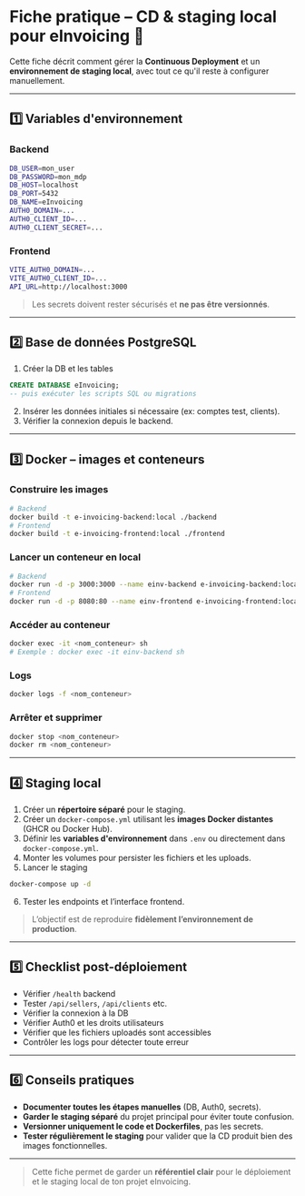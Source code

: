 # Fiche pratique – CD & staging local pour eInvoicing 🐳

Cette fiche décrit comment gérer la **Continuous Deployment** et un **environnement de staging local**, avec tout ce qu'il reste à configurer manuellement.

---

## 1️⃣ Variables d'environnement

### Backend

```bash
DB_USER=mon_user
DB_PASSWORD=mon_mdp
DB_HOST=localhost
DB_PORT=5432
DB_NAME=eInvoicing
AUTH0_DOMAIN=...
AUTH0_CLIENT_ID=...
AUTH0_CLIENT_SECRET=...
```

### Frontend

```bash
VITE_AUTH0_DOMAIN=...
VITE_AUTH0_CLIENT_ID=...
API_URL=http://localhost:3000
```

> Les secrets doivent rester sécurisés et **ne pas être versionnés**.

---

## 2️⃣ Base de données PostgreSQL

1. Créer la DB et les tables

```sql
CREATE DATABASE eInvoicing;
-- puis exécuter les scripts SQL ou migrations
```

2. Insérer les données initiales si nécessaire (ex: comptes test, clients).
3. Vérifier la connexion depuis le backend.

---

## 3️⃣ Docker – images et conteneurs

### Construire les images

```bash
# Backend
docker build -t e-invoicing-backend:local ./backend
# Frontend
docker build -t e-invoicing-frontend:local ./frontend
```

### Lancer un conteneur en local

```bash
# Backend
docker run -d -p 3000:3000 --name einv-backend e-invoicing-backend:local
# Frontend
docker run -d -p 8080:80 --name einv-frontend e-invoicing-frontend:local
```

### Accéder au conteneur

```bash
docker exec -it <nom_conteneur> sh
# Exemple : docker exec -it einv-backend sh
```

### Logs

```bash
docker logs -f <nom_conteneur>
```

### Arrêter et supprimer

```bash
docker stop <nom_conteneur>
docker rm <nom_conteneur>
```

---

## 4️⃣ Staging local

1. Créer un **répertoire séparé** pour le staging.
2. Créer un `docker-compose.yml` utilisant les **images Docker distantes** (GHCR ou Docker Hub).
3. Définir les **variables d'environnement** dans `.env` ou directement dans `docker-compose.yml`.
4. Monter les volumes pour persister les fichiers et les uploads.
5. Lancer le staging

```bash
docker-compose up -d
```

6. Tester les endpoints et l’interface frontend.

> L’objectif est de reproduire **fidèlement l’environnement de production**.

---

## 5️⃣ Checklist post-déploiement

* Vérifier `/health` backend
* Tester `/api/sellers`, `/api/clients` etc.
* Vérifier la connexion à la DB
* Vérifier Auth0 et les droits utilisateurs
* Vérifier que les fichiers uploadés sont accessibles
* Contrôler les logs pour détecter toute erreur

---

## 6️⃣ Conseils pratiques

* **Documenter toutes les étapes manuelles** (DB, Auth0, secrets).
* **Garder le staging séparé** du projet principal pour éviter toute confusion.
* **Versionner uniquement le code et Dockerfiles**, pas les secrets.
* **Tester régulièrement le staging** pour valider que la CD produit bien des images fonctionnelles.

---

> Cette fiche permet de garder un **référentiel clair** pour le déploiement et le staging local de ton projet eInvoicing.
